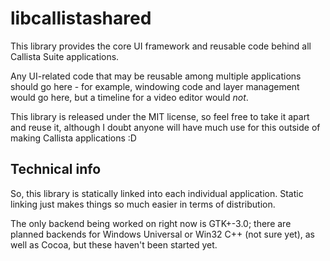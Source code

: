 # libcallistashared

This library provides the core UI framework and reusable code behind all Callista Suite applications.

Any UI-related code that may be reusable among multiple applications should go here - for example, windowing code and layer management would go here, but a timeline for a video editor would *not*.

This library is released under the MIT license, so feel free to take it apart and reuse it, although I doubt anyone will have much use for this outside of making Callista applications :D

## Technical info

So, this library is statically linked into each individual application. Static linking just makes things so much easier in terms of distribution.

The only backend being worked on right now is GTK+-3.0; there are planned backends for Windows Universal or Win32 C++ (not sure yet), as well as Cocoa, but these haven't been started yet.
